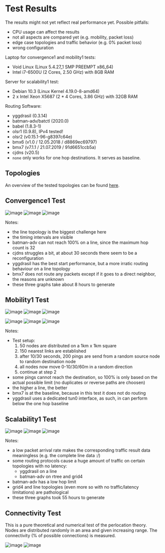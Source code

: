 # Test Results

The results might not yet reflect real performance yet. Possible pitfalls:

* CPU usage can affect the results
* not all aspects are compared yet (e.g. mobility, packet loss)
* edge case topologies and traffic behavior (e.g. 0% packet loss)
* wrong configuration

Laptop for convergence1 and mobility1 tests:

* Void Linux (Linux 5.4.27_1 SMP PREEMPT x86_64)
* Intel i7-6500U (2 Cores, 2.50 GHz) with 8GB RAM

Server for scalability1 test:

* Debian 10.3 (Linux Kernel 4.19.0-8-amd64)
* 2 x Intel Xeon X5687 (2 * 4 Cores, 3.86 GHz) with 32GB RAM

Routing Software:

* yggdrasil (0.3.14)
* batman-adv/batctl (2020.0)
* babel (1.8.3-1)
* olsr1 (0.9.8), IPv4 tested!
* olsr2 (v0.15.1-96-g8397c64e)
* bmx6 (v1.0 / 12.05.2018 / d8869ec69797)
* bmx7 (v7.1.1 / 21.07.2019 / 91d6651ccb5a)
* cjdns (v20.5)
* `none` only works for one hop destinations. It serves as baseline.

## Topologies

An overview of the tested topologies can be found [here](../data/README.md).

## Convergence1 Test

![image](laptop/convergence1/1_convergence1-line.png)
![image](laptop/convergence1/1_convergence1-rtree.png)
![image](laptop/convergence1/1_convergence1-grid4.png)

Notes:

- the line topology is the biggest challenge here
- the timing intervals are visible
- batman-adv can not reach 100% on a line, since the maximum hop count is 32
- cjdns struggles a bit, at about 30 seconds there seem to be a reconfiguration
- yggdrasil has the best start performance, but a more irratic routing behaviour on a line topology
- bmx7 does not route any packets except if it goes to a direct neighbor, the reasons are unknown
- these three graphs take about 8 hours to generate

## Mobility1 Test

![image](laptop/mobility1/1_mobility1-10-0.01.png)
![image](laptop/mobility1/1_mobility1-10-0.03.png)
![image](laptop/mobility1/1_mobility1-10-0.06.png)

![image](laptop/mobility1/1_mobility1-30-0.01.png)
![image](laptop/mobility1/1_mobility1-30-0.03.png)
![image](laptop/mobility1/1_mobility1-30-0.06.png)

Notes:

- Test setup:
  1. 50 nodes are distributed on a 1km x 1km square
  2. 150 nearest links are established
  3. after 10/30 seconds, 200 pings are send from a random source node to random destination node
  4. all nodes now move 0-10/30/60m in a random direction
  5. continue at step 2
- some pings cannot reach the destination, so 100% is only based on the actual possible limit (no duplicates or reverse paths are choosen)
- the higher a line, the better
- bmx7 is at the baseline, because in this test it does not do routing
- yggdrasil uses a dedicated tun0 interface, as such, in can perform below the one hop baseline

## Scalability1 Test

![image](server/scalability1/1_scalability1-grid4.png)
![image](server/scalability1/1_scalability1-line.png)
![image](server/scalability1/1_scalability1-rtree.png)

Notes:

- a low packet arrival rate makes the corresponding traffic result data meaningless (e.g. the complete line data :/)
- some routing protocols cause a huge amount of traffic on certain topologies with no latency:
  - yggdrasil on a line
  - batman-adv on rtree and grid4
- batman-adv has a low hop limit
- grid4 and line topologies (even more so with no traffic/latency limitations) are pathological
- these three graphs took 55 hours to generate

## Connectivity Test

This is a pure theoretical and numerical test of the perlocation theory. Nodes are distributed randomly in an area and given increasing range. The connectivity (% of possible connections) is measured.

![image](laptop/connectivity1/connectivity1.png)
![image](laptop/connectivity1/connectivity1_sd.png)
